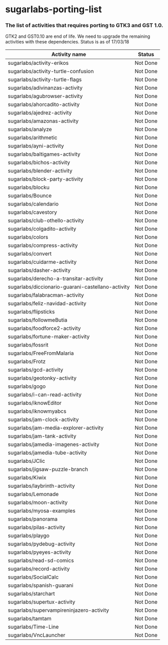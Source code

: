 # sugarlabs-porting-list

### The list of activities that requires porting to GTK3 and GST 1.0.

GTK2 and GST0.10 are end of life. We need to upgrade the remaining activities with these dependencies.
Status is as of 17/03/18


| Activity name                                         | Status        |
| ----------------------------------------------------- |:-------------:|
| sugarlabs/activity-erikos                             | Not Done      |
| sugarlabs/activity-turtle-confusion                   | Not Done      |
| sugarlabs/activity-turtle-flags                       | Not Done      |
| sugarlabs/adivinanzas-activity                        | Not Done      |
| sugarlabs/agubrowser-activity                         | Not Done      |
| sugarlabs/ahorcadito-activity                         | Not Done      |
| sugarlabs/ajedrez-activity                            | Not Done      |
| sugarlabs/amazonas-activity                           | Not Done      |
| sugarlabs/analyze                                     | Not Done      |
| sugarlabs/arithmetic                                  | Not Done      |
| sugarlabs/ayni-activity                               | Not Done      |
| sugarlabs/baltigames-activity                         | Not Done      |
| sugarlabs/bichos-activity                             | Not Done      |
| sugarlabs/blender-activity                            | Not Done      |
| sugarlabs/block-party-activity                        | Not Done      |
| sugarlabs/blocku                                      | Not Done      |
| sugarlabs/Bounce                                      | Not Done      |
| sugarlabs/calendario                                  | Not Done      |
| sugarlabs/cavestory                                   | Not Done      |
| sugarlabs/club-othello-activity                       | Not Done      |
| sugarlabs/colgadito-activity                          | Not Done      |
| sugarlabs/colors                                      | Not Done      |
| sugarlabs/compress-activity                           | Not Done      |
| sugarlabs/convert                                     | Not Done      |
| sugarlabs/cuidarme-activity                           | Not Done      |
| sugarlabs/dasher-activity                             | Not Done      |
| sugarlabs/derecho-a-transitar-activity                | Not Done      |
| sugarlabs/diccionario-guarani-castellano-activity     | Not Done      |
| sugarlabs/falabracman-activity                        | Not Done      |
| sugarlabs/feliz-navidad-activity                      | Not Done      |
| sugarlabs/flipsticks                                  | Not Done      |
| sugarlabs/followmeButia                               | Not Done      |
| sugarlabs/foodforce2-activity                         | Not Done      |
| sugarlabs/fortune-maker-activity                      | Not Done      |
| sugarlabs/fossrit                                     | Not Done      |
| sugarlabs/FreeFromMalaria                             | Not Done      |
| sugarlabs/Frotz                                       | Not Done      |
| sugarlabs/gcd-activity                                | Not Done      |
| sugarlabs/geotonky-activity                           | Not Done      |
| sugarlabs/gogo                                        | Not Done      |
| sugarlabs/i-can-read-activity                         | Not Done      |
| sugarlabs/iknowEditor                                 | Not Done      |
| sugarlabs/iknowmyabcs                                 | Not Done      |
| sugarlabs/jam-clock-activity                          | Not Done      |
| sugarlabs/jam-media-explorer-activity                 | Not Done      |
| sugarlabs/jam-tank-activity                           | Not Done      |
| sugarlabs/jamedia-imagenes-activity                   | Not Done      |
| sugarlabs/jamedia-tube-activity                       | Not Done      |
| sugarlabs/JClic                                       | Not Done      |
| sugarlabs/jigsaw-puzzle-branch                        | Not Done      |
| sugarlabs/Kiwix                                       | Not Done      |
| sugarlabs/laybrinth-activity                          | Not Done      |
| sugarlabs/Lemonade                                    | Not Done      |
| sugarlabs/moon-activity                               | Not Done      |
| sugarlabs/myosa-examples                              | Not Done      |
| sugarlabs/panorama                                    | Not Done      |
| sugarlabs/pilas-activity                              | Not Done      |
| sugarlabs/playgo                                      | Not Done      |
| sugarlabs/pydebug-activity                            | Not Done      |
| sugarlabs/pyeyes-activity                             | Not Done      |
| sugarlabs/read-sd-comics                              | Not Done      |
| sugarlabs/record-activity                             | Not Done      |
| sugarlabs/SocialCalc                                  | Not Done      |
| sugarlabs/spanish-guarani                             | Not Done      |
| sugarlabs/starchart                                   | Not Done      |
| sugarlabs/supertux-activity                           | Not Done      |
| sugarlabs/supervampireninjazero-activity              | Not Done      |
| sugarlabs/tamtam                                      | Not Done      |
| sugarlabs/Time-Line                                   | Not Done      |
| sugarlabs/VncLauncher                                 | Not Done      |
